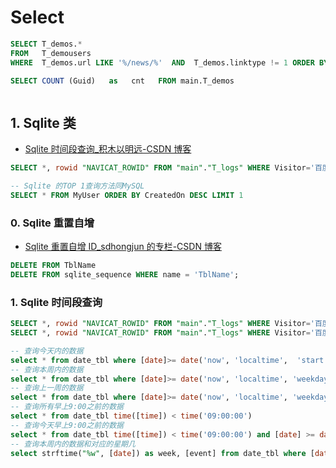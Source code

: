 # Select

```sql
SELECT T_demos.*
FROM   T_demousers
WHERE  T_demos.url LIKE '%/news/%'  AND  T_demos.linktype != 1 ORDER BY T_demos.addtime DESC

SELECT COUNT (Guid)   as   cnt   FROM main.T_demos



```

## 1. Sqlite 类

- [Sqlite 时间段查询\_积木以明远-CSDN 博客](https://blog.csdn.net/u012156163/article/details/74940350)

```sql
SELECT *, rowid "NAVICAT_ROWID" FROM "main"."T_logs" WHERE Visitor='百度' LIMIT 100, 1000

-- Sqlite 的TOP 1查询方法同MySQL
SELECT * FROM MyUser ORDER BY CreatedOn DESC LIMIT 1

```

### 0. Sqlite 重置自增

- [Sqlite 重置自增 ID_sdhongjun 的专栏-CSDN 博客](https://blog.csdn.net/sdhongjun/article/details/86529613)

```sql
DELETE FROM TblName
DELETE FROM sqlite_sequence WHERE name = 'TblName';


```

### 1. Sqlite 时间段查询

```sql
SELECT *, rowid "NAVICAT_ROWID" FROM "main"."T_logs" WHERE Visitor='百度'  AND [AddTime]>= date('2020-02-02') AND   [AddTime]<= date('2020-02-03') LIMIT 100, 1000
SELECT *, rowid "NAVICAT_ROWID" FROM "main"."T_logs" WHERE Visitor='百度'  AND [AddTime]>= date('2020-02-02') AND   [AddTime]< date('2020-02-03')

-- 查询今天内的数据
select * from date_tbl where [date]>= date('now', 'localtime',  'start of day')
-- 查询本周内的数据
select * from date_tbl where [date]>= date('now', 'localtime', 'weekday 1', '-7 day', 'start of day')
-- 查询上一周的数据
select * from date_tbl where [date]>= date('now', 'localtime', 'weekday 1', '-14 day', 'start of day') and [date]< date('now', 'localtime', 'weekday 1', '-7 day', 'start of day')
-- 查询所有早上9:00之前的数据
select * from date_tbl time([time]) < time('09:00:00')
-- 查询今天早上9:00之前的数据
select * from date_tbl time([time]) < time('09:00:00') and [date] >= date('now', 'localtime',  'start of day')
-- 查询本周内的数据和对应的星期几
select strftime("%w", [date]) as week, [event] from date_tbl where [date]>= date('now', 'localtime', 'weekday 1', '-7 day', 'start of day') order by week

```
